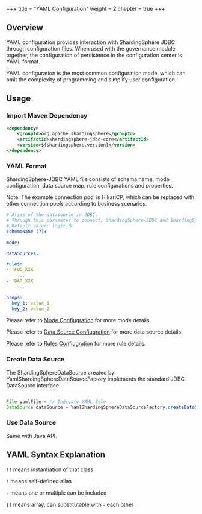 +++
title = "YAML Configuration"
weight = 2
chapter = true
+++

## Overview

YAML configuration provides interaction with ShardingSphere JDBC through configuration files.
When used with the governance module together, the configuration of persistence in the configuration center is YAML format.

YAML configuration is the most common configuration mode, which can omit the complexity of programming and simplify user configuration.

## Usage

### Import Maven Dependency

```xml
<dependency>
    <groupId>org.apache.shardingsphere</groupId>
    <artifactId>shardingsphere-jdbc-core</artifactId>
    <version>${shardingsphere.version}</version>
</dependency>
```

### YAML Format

ShardingSphere-JDBC YAML file consists of schema name, mode configuration, data source map, rule configurations and properties.

Note: The example connection pool is HikariCP, which can be replaced with other connection pools according to business scenarios.

```yaml
# Alias of the datasource in JDBC.
# Through this parameter to connect, ShardingSphere-JDBC and ShardingSphere-Proxy.
# Default value: logic_db
schemaName (?):

mode:

dataSources:

rules:
- !FOO_XXX
    ...
- !BAR_XXX
    ...

props:
  key_1: value_1
  key_2: value_2
```

Please refer to [Mode Confiugration](/en/user-manual/shardingsphere-jdbc/yaml-config/mode) for more mode details.

Please refer to [Data Source Confiugration](/en/user-manual/shardingsphere-jdbc/yaml-config/data-source) for more data source details.

Please refer to [Rules Confiugration](/en/user-manual/shardingsphere-jdbc/yaml-config/rules) for more rule details.

### Create Data Source

The ShardingSphereDataSource created by YamlShardingSphereDataSourceFactory implements the standard JDBC DataSource interface.

```java

File yamlFile = // Indicate YAML file
DataSource dataSource = YamlShardingSphereDataSourceFactory.createDataSource(yamlFile);
```

### Use Data Source

Same with Java API.

## YAML Syntax Explanation

`!!` means instantiation of that class

`!` means self-defined alias

`-` means one or multiple can be included

`[]` means array, can substitutable with `-` each other
